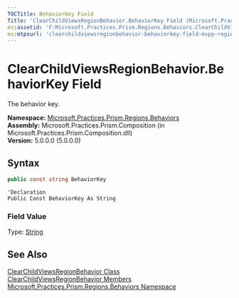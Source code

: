 ```yaml
---
TOCTitle: BehaviorKey Field
Title: 'ClearChildViewsRegionBehavior.BehaviorKey Field (Microsoft.Practices.Prism.Regions.Behaviors)'
ms:assetid: 'F:Microsoft.Practices.Prism.Regions.Behaviors.ClearChildViewsRegionBehavior.BehaviorKey'
ms:mtpsurl: 'clearchildviewsregionbehavior-behaviorkey-field-mspp-regions-behaviors.md'
---
```


# ClearChildViewsRegionBehavior.BehaviorKey Field

The behavior key.

**Namespace:** [Microsoft.Practices.Prism.Regions.Behaviors](/patterns-practices/reference/mspp-regions-behaviors-namespace)<br/>
**Assembly:** Microsoft.Practices.Prism.Composition (in Microsoft.Practices.Prism.Composition.dll)<br/>
**Version:** 5.0.0.0 (5.0.0.0)

## Syntax

```C#
public const string BehaviorKey
```

```VB
'Declaration
Public Const BehaviorKey As String
```

### Field Value

Type: [String](http://msdn.microsoft.com/en-us/library/s1wwdcbf)

## See Also

[ClearChildViewsRegionBehavior Class](/patterns-practices/reference/clearchildviewsregionbehavior-class-mspp-regions-behaviors)<br/>
[ClearChildViewsRegionBehavior Members](/patterns-practices/reference/clearchildviewsregionbehavior-members-mspp-regions-behaviors)<br/>
[Microsoft.Practices.Prism.Regions.Behaviors Namespace](/patterns-practices/reference/mspp-regions-behaviors-namespace)<br/>